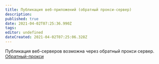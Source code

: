 ```yaml
---
title: Публикация веб-приложений (обратный прокси-сервер)
description: 
published: true
date: 2021-04-02T07:25:36.990Z
tags: 
editor: undefined
dateCreated: 2021-04-02T07:25:06.328Z
---
```


Публикация веб-серверов возможна через обратный прокси сервер. [Обратный-прокси](/Настройка/Сервисы/Обратный-прокси)